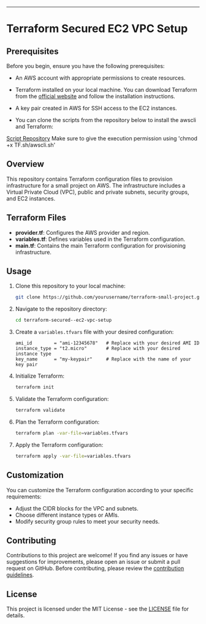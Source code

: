 ---

# Terraform Secured EC2 VPC Setup

## Prerequisites

Before you begin, ensure you have the following prerequisites:

- An AWS account with appropriate permissions to create resources.
- Terraform installed on your local machine. You can download Terraform from the [official website](https://www.terraform.io/downloads.html) and follow the installation instructions.
- A key pair created in AWS for SSH access to the EC2 instances.

- You can clone the scripts from the repository below to install the awscli and Terraform:

[Script Repository]( https://github.com/sanjukuruvilla/scripts.git)
Make sure to give the execution permission using 'chmod +x TF.sh/awscli.sh'

## Overview

This repository contains Terraform configuration files to provision infrastructure for a small project on AWS. The infrastructure includes a Virtual Private Cloud (VPC), public and private subnets, security groups, and EC2 instances.

## Terraform Files

- **provider.tf**: Configures the AWS provider and region.
- **variables.tf**: Defines variables used in the Terraform configuration.
- **main.tf**: Contains the main Terraform configuration for provisioning infrastructure.

## Usage

1. Clone this repository to your local machine:

   ```bash
   git clone https://github.com/yourusername/terraform-small-project.git
   ```

2. Navigate to the repository directory:

   ```bash
   cd terraform-secured--ec2-vpc-setup
   ```

3. Create a `variables.tfvars` file with your desired configuration:

   ```hcl
   ami_id        = "ami-12345678"   # Replace with your desired AMI ID
   instance_type = "t2.micro"       # Replace with your desired instance type
   key_name      = "my-keypair"     # Replace with the name of your key pair
   ```

4. Initialize Terraform:

   ```bash
   terraform init
   ```
   
5. Validate the Terraform configuration:

   ```bash
   terraform validate
   ```

6. Plan the Terraform configuration:

   ```bash
   terraform plan -var-file=variables.tfvars
   ```

7. Apply the Terraform configuration:

   ```bash
   terraform apply -var-file=variables.tfvars
   ```


## Customization

You can customize the Terraform configuration according to your specific requirements:

- Adjust the CIDR blocks for the VPC and subnets.
- Choose different instance types or AMIs.
- Modify security group rules to meet your security needs.

## Contributing

Contributions to this project are welcome! If you find any issues or have suggestions for improvements, please open an issue or submit a pull request on GitHub. Before contributing, please review the [contribution guidelines](CONTRIBUTING.md).


## License

This project is licensed under the MIT License - see the [LICENSE](LICENSE) file for details.
